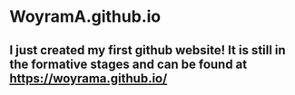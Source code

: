 # WoyramA.github.io

## I just created my first github website! It is still in the formative stages and can be found at https://woyrama.github.io/

